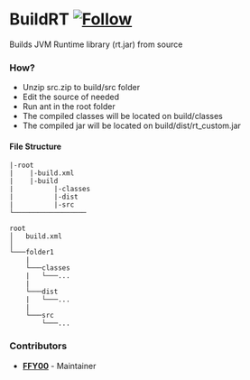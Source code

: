 # BuildRT [![Follow](https://img.shields.io/twitter/follow/MyClaraOswin.svg)](http://twitter.com/intent/user?screen_name=MyClaraOswin)
Builds JVM Runtime library (rt.jar) from source

### How?
 - Unzip src.zip to build/src folder
 - Edit the source of needed
 - Run ant in the root folder
 - The compiled classes will be located on build/classes
 - The compiled jar will be located on build/dist/rt_custom.jar

#### File Structure
```
|-root
|    |-build.xml
|    |-build
|          |-classes
|          |-dist
|          |-src
└──────────────────

root
│   build.xml  
│
└───folder1
    |
    └───classes
    |   └───...
    |
    └───dist
    |   └───...
    |
    └───src
        └───...
```

### Contributors
 - [**FFY00**](http://twitter.com/intent/user?screen_name=MyClaraOswin) - Maintainer
